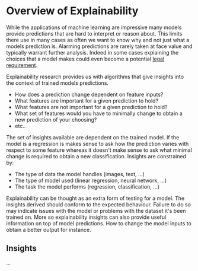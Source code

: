 # Overview of Explainability

While the applications of machine learning are impressive many models provide predictions that are hard to interpret or reason about. This limits there use in many cases as often we want to know why and not just what a models prediction is. Alarming predictions are rarely taken at face value and typically warrant further analysis. Indeed in some cases explaining the choices that a model makes could even become a potential [legal requirement](https://arxiv.org/pdf/1711.00399.pdf).

Explainability research provides us with algorithms that give insights into the context of trained models predictions.

- How does a prediction change dependent on feature inputs?
- What features are Important for a given prediction to hold?
- What features are not important for a given prediction to hold?
- What set of features would you have to minimally change to obtain a new prediction of your choosing?
- etc..

The set of insights available are dependent on the trained model. If the model is a regression is makes sense to ask how the prediction varies with respect to some feature whereas it doesn't make sense to ask what minimal change is required to obtain a new classification. Insights are constrained by:

- The type of data the model handles (images, text, ...)
- The type of model used (linear regression, neural network, ...)
- The task the model performs (regression, classification, ...)

Explainability can be thought as an extra form of testing for a model. The insights derived should conform to the expected behaviour. Failure to do so may indicate issues with the model or problems with the dataset it's been trained on. More so explainability insights can also provide useful information on top of model predictions. How to change the model inputs to obtain a better output for instance.


## Insights

...
